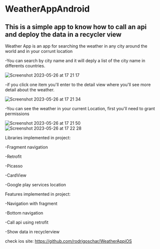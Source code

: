 # WeatherAppAndroid
## This is a simple app to know how to call an api and deploy the data in a recycler view

Weather App is an app for searching the weather in any city around the world and in your corrunt location

-You can search by city name and it will deply a list of the city name in differents countries.

![Screenshot 2023-05-26 at 17 21 17](https://github.com/rodrigoschar/WeatherAppAndroid/assets/104179043/dfae8adf-1f16-4d1f-9af2-813ad9663ced)

-if you click one item you'll enter to the detail view where you'll see more detail about the weather.

![Screenshot 2023-05-26 at 17 21 34](https://github.com/rodrigoschar/WeatherAppAndroid/assets/104179043/887718b8-149c-43fd-b481-f0ba84f2c10d)

-You can see the weather in your current Location, first you'll need to grant permissions

![Screenshot 2023-05-26 at 17 21 50](https://github.com/rodrigoschar/WeatherAppAndroid/assets/104179043/2b615615-d7d4-4c44-9c21-974fa5136d88)
![Screenshot 2023-05-26 at 17 22 28](https://github.com/rodrigoschar/WeatherAppAndroid/assets/104179043/8d167357-b070-42d9-ae36-a18a9b54efc7)

Libraries implemented in project:

  -Fragment navigation

  -Retrofit

  -Picasso

  -CardView

  -Google play services location
  
Features implemented in project:

  -Navigation with fragment
  
  -Bottom navigation
  
  -Call api using retrofit
  
  -Show data in recyclerview
  
check ios site: https://github.com/rodrigoschar/WeatherAppiOS
